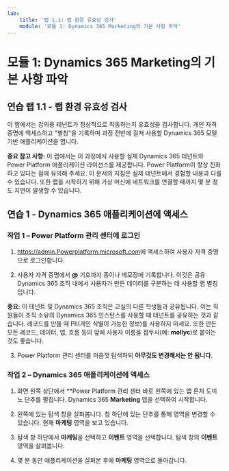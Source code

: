 ```yaml
---
lab:
    title: '랩 1.1: 랩 환경 유효성 검사'
    module: '모듈 1: Dynamics 365 Marketing의 기본 사항 파악'
---
```



모듈 1: Dynamics 365 Marketing의 기본 사항 파악
========================

## 연습 랩 1.1 - 랩 환경 유효성 검사 

이 랩에서는 강의용 테넌트가 정상적으로 작동하는지 유효성을 검사합니다. 개인 자격 증명에 액세스하고 "별칭"을 기록하며 과정 전반에 걸쳐 사용할 Dynamics 365 모델 기반 애플리케이션을 엽니다. 

**중요 참고 사항:** 이 랩에서는 이 과정에서 사용할 실제 Dynamics 365 테넌트와
Power Platform 애플리케이션 라이선스를
제공합니다. Power Platform이 항상 진화하고 있다는 점에 유의해 주세요. 이
문서의 지침은 실제 테넌트에서 경험할 내용과
다를 수 있습니다. 또한 랩을 시작하기 위해 가상 머신에
네트워크를 연결할 때까지 몇 분 정도 지연이 발생할 수 있습니다.

연습 1 - Dynamics 365 애플리케이션에 액세스
---------------------------------------------------

### 작업 1 – Power Platform 관리 센터에 로그인

1.  <https://admin.Powerplatform.microsoft.com>에 액세스하여 사용자 자격 증명으로 로그인합니다.

2. 사용자 자격 증명에서 **@** 기호까지 종이나 메모장에 기록합니다. 이것은 공유 Dynamics 365 조직 내에서 사용자가 만든 데이터를 구분하는 데 사용할 랩 별칭입니다. 

**중요:** 이 테넌트 및 Dynamics 365 조직은 교실의 다른 학생들과 공유됩니다. 이는 직원들이 조직 소유의 Dynamics 365 인스턴스를 사용할 때 테넌트를 공유하는 것과 같습니다. 레코드를 만들 때 PII(개인 식별이 가능한 정보)를 사용하지 마세요. 또한 만든 모든 레코드, 데이터, 앱, 흐름 등의 앞에 사용자 이름을 접두사(예: **mollyc**)로 붙이는 것도 좋습니다.

3. Power Platform 관리 센터를 마음껏 탐색하되 **아무것도 변경해서는 안 됩니다**.

### 작업 2 – Dynamics 365 애플리케이션에 액세스

1.  화면 왼쪽 상단에서 **Power Platform 관리 센터 바로 왼쪽에 있는 앱 론처 도미노 단추를 펼칩니다. Dynamics 365 **Marketing** 앱을 선택하여 시작합니다.

2.  왼쪽에 있는 탐색 창을 살펴봅니다. 창 하단에 있는 단추를 통해 영역을 변경할 수 있습니다. 현재 **마케팅** 영역을 보고 있습니다. 

3.  탐색 창 하단에서 **마케팅**을 선택하고 **이벤트** 영역을 선택합니다. 탐색 창의 **이벤트** 영역을 살펴봅니다.  

4. 몇 분 동안 애플리케이션을 살펴본 후에 **마케팅** 영역으로 돌아갑니다.
